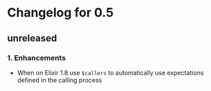 # Changelog for 0.5

## unreleased

### 1. Enhancements

* When on Elixir 1.8 use `$callers` to automatically use expectations defined in the calling process
